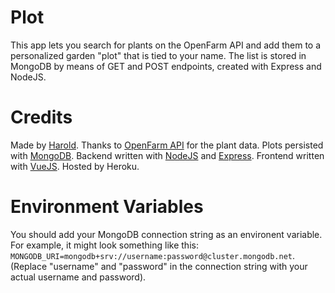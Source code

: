 # Plot  
This app lets you search for plants on the OpenFarm API and add them to a personalized garden "plot" that is tied to your name. The list is stored in MongoDB by means of GET and POST endpoints, created with Express and NodeJS. 
  
# Credits  
Made by [Harold](https://nsitu.ca). Thanks to [OpenFarm API](https://github.com/openfarmcc/OpenFarm) for the plant data. Plots persisted with [MongoDB](https://www.mongodb.com/). Backend written with [NodeJS](https://nodejs.org/) and [Express](https://expressjs.com/). Frontend written with [VueJS](https://vuejs.org/). Hosted by Heroku.


# Environment Variables  
You should add your MongoDB connection string as an environent variable. For example, it might look something like this: `MONGODB_URI=mongodb+srv://username:password@cluster.mongodb.net`. (Replace "username" and "password" in the connection string with your actual username and password).  